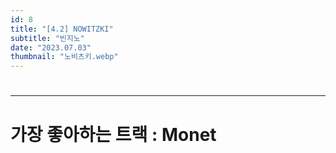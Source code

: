 ```yaml
---
id: 8
title: "[4.2] NOWITZKI"
subtitle: "빈지노"
date: "2023.07.03"
thumbnail: "노비츠키.webp"
---
```

#
---
#
# 가장 좋아하는 트랙 : Monet
#